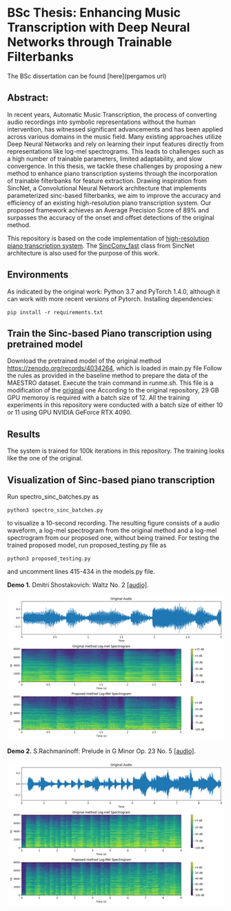 # BSc Thesis: Enhancing Music Transcription with Deep Neural Networks through Trainable Filterbanks

The BSc dissertation can be found [here](pergamos url)

## Abstract: 
In recent years, Automatic Music Transcription, the process of converting audio recordings
into symbolic representations without the human intervention, has witnessed significant
advancements and has been applied across various domains in the music field. Many
existing approaches utilize Deep Neural Networks and rely on learning their input features
directly from representations like log-mel spectrograms. This leads to challenges such as
a high number of trainable parameters, limited adaptability, and slow convergence. In this
thesis, we tackle these challenges by proposing a new method to enhance piano transcription
systems through the incorporation of trainable filterbanks for feature extraction.
Drawing inspiration from SincNet, a Convolutional Neural Network architecture that implements
parameterized sinc-based filterbanks, we aim to improve the accuracy and efficiency
of an existing high-resolution piano transcription system. Our proposed framework
achieves an Average Precision Score of 89% and surpasses the accuracy of the onset
and offset detections of the original method.

This repository is based on the code implementation of [high-resolution piano transcription system](https://github.com/bytedance/piano_transcription).
The [SincConv_fast](https://github.com/mravanelli/SincNet/blob/master/dnn_models.py) class from SincNet architecture is also used for the purpose of this work.

## Environments
As indicated by the original work: Python 3.7 and PyTorch 1.4.0, although it can work with more recent versions of Pytorch.
Installing dependencies:
```
pip install -r requirements.txt
```

## Train the Sinc-based Piano transcription using pretrained model
Download the pretrained model of the original method https://zenodo.org/records/4034264, which is loaded in main.py file
Follow the rules as provided in the baseline method to prepare the data of the MAESTRO dataset.
Execute the train command in runme.sh. This file is a modification of the [original](https://github.com/bytedance/piano_transcription/blob/master/runme.sh) one
According to the original repository, 29 GB GPU memoroy is required with a batch size of 12. All the training experiments in this repository were conducted with a batch size of either 10 or 11 using GPU NVIDIA GeForce RTX
4090.

## Results
The system is trained for 100k iterations in this repository. The training looks like the one of the original.

## Visualization of Sinc-based piano transcription

Run spectro_sinc_batches.py as 
``` 
python3 spectro_sinc_batches.py
```
to visualize a 10-second recording. The resulting figure consists of a audio waveform, a log-mel spectrogram from the original method and a log-mel spectrogram from our proposed one, without being trained. For testing the trained proposed model, run proposed_testing.py file as 
```
python3 proposed_testing.py
```
and uncomment lines 415-434 in the models.py file.

**Demo 1.**  Dmitri Shostakovich: Waltz No. 2 [[audio]](resources/waltz.mp3).

<img src="resources/proposed.png">

**Demo 2.**  S.Rachmaninoff: Prelude in G Minor Op. 23 No. 5 [[audio]](resources/rach_cut.mp3).

<img src="resources/proposed_rach.png">

